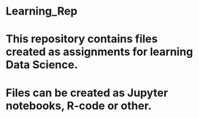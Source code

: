 # Learning_Rep

# This repository contains files created as assignments for learning Data Science.
# Files can be created as Jupyter notebooks, R-code or other.
